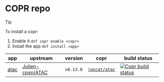 # COPR repo
> [!TIP]
> To install a copr:
> 1. Enable it `dnf copr enable <copr>`
> 2. Install the app `dnf install <app>`

| app | upstream | version | copr | build status |
| --- | -------- | ------- | ---- | ------------ |
| [atac](./atac/atac.spec) | [Julien-cpsn/ATAC](https://github.com/Julien-cpsn/ATAC) | `v0.13.0` | [`joxcat/atac`](https://copr.fedorainfracloud.org/coprs/joxcat/atac/) | [![Copr build status](https://copr.fedorainfracloud.org/coprs/joxcat/atac/package/atac/status_image/last_build.png)](https://copr.fedorainfracloud.org/coprs/joxcat/atac/package/atac/) |

